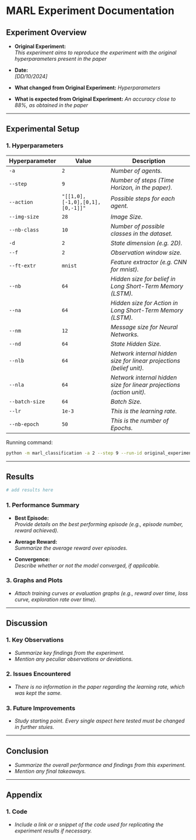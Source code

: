 # MARL Experiment Documentation

## Experiment Overview

- **Original Experiment:**  
  *This experiment aims to reproduce the experiment with the original hyperparameters present in the paper*

- **Date:**  
  *[DD/10/2024]*

- **What changed from Original Experiment:**
  *Hyperparameters*

- **What is expected from Original Experiment:**
  *An accuracy close to 88%, as obtained in the paper*

---

## Experimental Setup

### 1. Hyperparameters

| Hyperparameter | Value                           | Description                                                          |
| -------------- | ------------------------------- | -------------------------------------------------------------------- |
| `-a`           | `2`                             | *Number of agents.*                                                  |
| `--step`       | `9`                             | *Number of steps (Time Horizon, in the paper).*                                                   |
| `--action`     | `"[[1,0],[-1,0],[0,1],[0,-1]]"` | *Possible steps for each agent.*                                     |
| `--img-size`   | `28`                            | *Image Size.*                                                        |
| `--nb-class`   | `10`                            | *Number of possible classes in the dataset.*                         |
| `-d`           | `2`                             | *State dimension (e.g. 2D).*                                         |
| `--f`          | `2`                             | *Observation window size.*                                           |
| `--ft-extr`    | `mnist`                         | *Feature extractor (e.g. CNN for mnist).*                            |
| `--nb`         | `64`                            | *Hidden size for belief in Long Short-Term Memory (LSTM).*           |
| `--na`         | `64`                            | *Hidden size for Action in Long Short-Term Memory (LSTM).*           |
| `--nm`         | `12`                            | *Message size for Neural Networks.*                                  |
| `--nd`         | `64`                             | *State Hidden Size.*                                                 |
| `--nlb`        | `64`                            | *Network internal hidden size for linear projections (belief unit).* |
| `--nla`        | `64`                            | *Network internal hidden size for linear projections (action unit).* |
| `--batch-size` | `64`                            | *Batch Size.*                                                        |
| `--lr`         | `1e-3`                          | *This is the learning rate.*                                         |
| `--nb-epoch`   | `50`                            | *This is the number of Epochs.*                                      |

Running command:
```bash
python -m marl_classification -a 2 --step 9 --run-id original_experiment train --action "[[1,0],[-1,0],[0,1],[0,-1]]" --img-size 28 --nb-class 10 -d 2 --f 2 --ft-extr mnist --nb 64 --na 64 --nm 12 --nd 64 --nlb 64 --nla 64 --batch-size 64 --lr 1e-3 --nb-epoch 50 -o ./out/mnist_original
```

---

## Results

```bash
# add results here
```


### 1. Performance Summary

- **Best Episode:**  
  *Provide details on the best performing episode (e.g., episode number, reward achieved).*

- **Average Reward:**  
  *Summarize the average reward over episodes.*

- **Convergence:**  
  *Describe whether or not the model converged, if applicable.*

### 3. Graphs and Plots

- *Attach training curves or evaluation graphs (e.g., reward over time, loss curve, exploration rate over time).*

---

## Discussion

### 1. Key Observations

- *Summarize key findings from the experiment.*
- *Mention any peculiar observations or deviations.*

### 2. Issues Encountered

- *There is no information in the paper regarding the learning rate, which was kept the same.*

### 3. Future Improvements

- *Study starting point. Every single aspect here tested must be changed in further stuies.*

---

## Conclusion

- *Summarize the overall performance and findings from this experiment.*
- *Mention any final takeaways.*

---

## Appendix

### 1. Code

- *Include a link or a snippet of the code used for replicating the experiment results if necessary.*